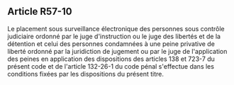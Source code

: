 Article R57-10
----
Le placement sous surveillance électronique des personnes sous contrôle
judiciaire ordonné par le juge d'instruction ou le juge des libertés et de la
détention et celui des personnes condamnées à une peine privative de liberté
ordonné par la juridiction de jugement ou par le juge de l'application des
peines en application des dispositions des articles 138 et 723-7 du présent code
et de l'article 132-26-1 du code pénal s'effectue dans les conditions fixées par
les dispositions du présent titre.
